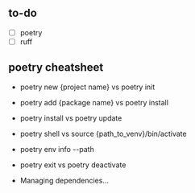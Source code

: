 ## to-do
- [ ] poetry
- [ ] ruff

## poetry cheatsheet
- poetry new {project name} vs poetry init
- poetry add {package name} vs poetry install 
- poetry install vs poetry update
- poetry shell vs source {path_to_venv}/bin/activate
- poetry env info --path
- poetry exit vs poetry deactivate

- Managing dependencies...




